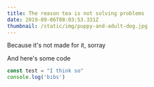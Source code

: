 ```yaml
---
title: The reason tea is not solving problems
date: 2019-09-06T08:03:53.331Z
thumbnail: /static/img/puppy-and-adult-dog.jpg
---
```

Because it's not made for it, sorray

And here's some code

```js
const test = "I think so"
console.log('bibs')
```
